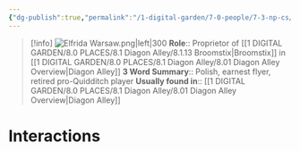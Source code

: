 ```yaml
---
{"dg-publish":true,"permalink":"/1-digital-garden/7-0-people/7-3-np-cs/elfrida-warsaw/","tags":["#person","#diagon-alley","#diagon-alley-resident","#shopkeeper"]}
---
```


>[!info] 
>![Elfrida Warsaw.png|left|300](/img/user/1%20DIGITAL%20GARDEN/7.0%20PEOPLE/7.3%20NPCs/Headshots/Elfrida%20Warsaw.png)
>**Role**:: Proprietor of [[1 DIGITAL GARDEN/8.0 PLACES/8.1 Diagon Alley/8.1.13 Broomstix\|Broomstix]] in [[1 DIGITAL GARDEN/8.0 PLACES/8.1 Diagon Alley/8.01 Diagon Alley Overview\|Diagon Alley]]
>**3 Word Summary**:: Polish, earnest flyer, retired pro-Quidditch player
>**Usually found in**:: [[1 DIGITAL GARDEN/8.0 PLACES/8.1 Diagon Alley/8.01 Diagon Alley Overview\|Diagon Alley]]

# Interactions


